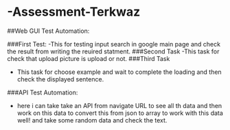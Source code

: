 # -Assessment-Terkwaz

##Web GUI Test Automation:


###First Test:
-This for testing input search in google main page and check the result from writing the reuired statment.
###Second Task
-This task for check that upload picture is upload or not.
###Third Task 
- This task for choose example and wait to complete the loading and then check the displayed sentence.

###API Test Automation:
- here i can take take an API from navigate URL to see all th data and then work on this data to convert this from json to array to work with this data well! and take some random data and check the text. 

